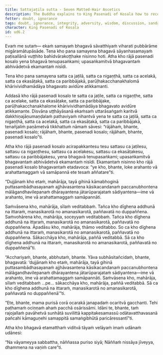 ```yaml
---
title: Sattajaṭila sutta - Seven Matted-Hair Ascetics
description: The Buddha explains to King Pasenadi of Kosala how to recognize the character of another person.
fetter: doubt, ignorance
tags: doubt, ignorance, integrity, adversity, wisdom, discussion, sandalwood, garlands, fragrances, ointments, gold, money, ethical conduct, dealings, adversity, misfortune discussion, wisdom, ud, ud6
character: King Pasenadi of Kosala
id: ud6.2
---
```


Evaṁ me sutaṁ— ekaṁ samayaṁ bhagavā sāvatthiyaṁ viharati pubbārāme migāramātupāsāde. Tena kho pana samayena bhagavā sāyanhasamayaṁ paṭisallānā vuṭṭhito bahidvārakoṭṭhake nisinno hoti. Atha kho rājā pasenadi kosalo yena bhagavā tenupasaṅkami; upasaṅkamitvā bhagavantaṁ abhivādetvā ekamantaṁ nisīdi.

Tena kho pana samayena satta ca jaṭilā, satta ca nigaṇṭhā, satta ca acelakā, satta ca ekasāṭakā, satta ca paribbājakā, parūḷhakacchanakhalomā khārivividhamādāya bhagavato avidūre atikkamanti.

Addasā kho rājā pasenadi kosalo te satta ca jaṭile, satta ca nigaṇṭhe, satta ca acelake, satta ca ekasāṭake, satta ca paribbājake, parūḷhakacchanakhalome khārivividhamādāya bhagavato avidūre atikkamante. Disvāna uṭṭhāyāsanā ekaṁsaṁ uttarāsaṅgaṁ karitvā dakkhiṇajāṇumaṇḍalaṁ pathaviyaṁ nihantvā yena te satta ca jaṭilā, satta ca nigaṇṭhā, satta ca acelakā, satta ca ekasāṭakā, satta ca paribbājakā, tenañjaliṁ paṇāmetvā tikkhattuṁ nāmaṁ sāvesi: “rājāhaṁ, bhante, pasenadi kosalo; rājāhaṁ, bhante, pasenadi kosalo; rājāhaṁ, bhante, pasenadi kosalo”ti.

Atha kho rājā pasenadi kosalo acirapakkantesu tesu sattasu ca jaṭilesu, sattasu ca nigaṇṭhesu, sattasu ca acelakesu, sattasu ca ekasāṭakesu, sattasu ca paribbājakesu, yena bhagavā tenupasaṅkami; upasaṅkamitvā bhagavantaṁ abhivādetvā ekamantaṁ nisīdi. Ekamantaṁ nisinno kho rājā pasenadi kosalo bhagavantaṁ etadavoca: “ye kho, bhante, loke arahanto vā arahattamaggaṁ vā samāpannā ete tesaṁ aññatare”ti.

“Dujjānaṁ kho etaṁ, mahārāja, tayā gihinā kāmabhoginā puttasambādhasayanaṁ ajjhāvasantena kāsikacandanaṁ paccanubhontena mālāgandhavilepanaṁ dhārayantena jātarūparajataṁ sādiyantena—ime vā arahanto, ime vā arahattamaggaṁ samāpannāti.

Saṁvāsena kho, mahārāja, sīlaṁ veditabbaṁ. Tañca kho dīghena addhunā na ittaraṁ, manasikarotā no amanasikarotā, paññavatā no duppaññena. Saṁvohārena kho, mahārāja, soceyyaṁ veditabbaṁ. Tañca kho dīghena addhunā na ittaraṁ, manasikarotā no amanasikarotā, paññavatā no duppaññena. Āpadāsu kho, mahārāja, thāmo veditabbo. So ca kho dīghena addhunā na ittaraṁ, manasikarotā no amanasikarotā, paññavatā no duppaññena. Sākacchāya kho, mahārāja, paññā veditabbā. Sā ca kho dīghena addhunā na ittaraṁ, manasikarotā no amanasikarotā, paññavatā no duppaññenā”ti.

“Acchariyaṁ, bhante, abbhutaṁ, bhante. Yāva subhāsitañcidaṁ, bhante, bhagavatā: ‘dujjānaṁ kho etaṁ, mahārāja, tayā gihinā puttasambādhasayanaṁ ajjhāvasantena kāsikacandanaṁ paccanubhontena mālāgandhavilepanaṁ dhārayantena jātarūparajataṁ sādiyantena—ime vā arahanto, ime vā arahattamaggaṁ samāpannāti. Saṁvāsena kho, mahārāja, sīlaṁ veditabbaṁ …pe… sākacchāya kho, mahārāja, paññā veditabbā. Sā ca kho dīghena addhunā na ittaraṁ, manasikarotā no amanasikarotā, paññavatā no duppaññenā’”ti.

“Ete, bhante, mama purisā corā ocarakā janapadaṁ ocaritvā gacchanti. Tehi paṭhamaṁ ociṇṇaṁ ahaṁ pacchā osārissāmi. Idāni te, bhante, taṁ rajojallaṁ pavāhetvā sunhātā suvilittā kappitakesamassū odātavatthavasanā pañcahi kāmaguṇehi samappitā samaṅgibhūtā paricāressantī”ti.

Atha kho bhagavā etamatthaṁ viditvā tāyaṁ velāyaṁ imaṁ udānaṁ udānesi:

“Na vāyameyya sabbattha,
nāññassa puriso siyā;
Nāññaṁ nissāya jīveyya,
dhammena na vaṇiṁ care”ti.